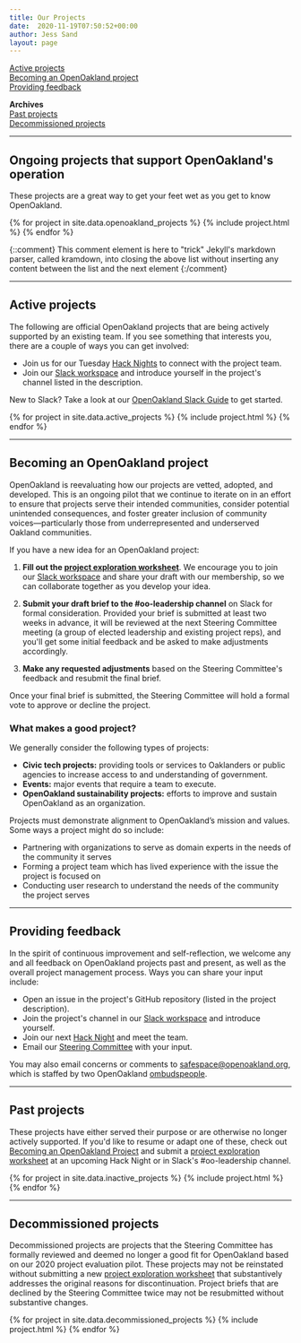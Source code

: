 ```yaml
---
title: Our Projects
date:  2020-11-19T07:50:52+00:00
author: Jess Sand
layout: page
---
```



[Active projects](#ongoing-projects-that-support-openoaklands-operation)  
[Becoming an OpenOakland project](#becoming-an-openoakland-project)  
[Providing feedback](#providing-feedback)  

**Archives**  
[Past projects](#past-projects)  
[Decommissioned projects](#decommissioned-projects)  

---

## Ongoing projects that support OpenOakland's operation

These projects are a great way to get your feet wet as you get to know OpenOakland.

{% for project in site.data.openoakland_projects %}
{% include project.html %}
{% endfor %}   

{::comment}
This comment element is here to "trick" Jekyll's markdown parser, called kramdown, into closing the above list without inserting any content between the list and the next element
{:/comment}

---

## Active projects

The following are official OpenOakland projects that are being actively supported by an existing team. If you see something that interests you, there are a couple of ways you can get involved:

- Join us for our Tuesday [Hack Nights](https://www.meetup.com/OpenOakland/events/) to connect with the project team.
- Join our [Slack workspace](http://slack.openoakland.org/) and introduce yourself in the project's channel listed in the description.

New to Slack? Take a look at our [OpenOakland Slack Guide](https://docs.google.com/document/d/1VWZQ_3ehP5j0IOTY0nJClvQPll3ivSkuAdh5YsOhO_U/edit) to get started.

{% for project in site.data.active_projects %}
{% include project.html %}
{% endfor %}

---

## Becoming an OpenOakland project

OpenOakland is reevaluating how our projects are vetted, adopted, and developed. This is an ongoing pilot that we continue to iterate on in an effort to ensure that projects serve their intended communities, consider potential unintended consequences, and foster greater inclusion of community voices—particularly those from underrepresented and underserved Oakland communities.

If you have a new idea for an OpenOakland project:

1. **Fill out the [project exploration worksheet](https://docs.google.com/document/d/1k24P9JiAUEzJLPFRDjVh7aRZexax6NUhfPFLSI3R80M/edit?usp=sharing)**. We encourage you to join our [Slack workspace](http://slack.openoakland.org/) and share your draft with our membership, so we can collaborate together as you develop your idea.

2. **Submit your draft brief to the #oo-leadership channel** on Slack for formal consideration. Provided your brief is submitted at least two weeks in advance, it will be reviewed at the next Steering Committee meeting (a group of elected leadership and existing project reps), and you'll get some initial feedback and be asked to make adjustments accordingly.

3. **Make any requested adjustments** based on the Steering Committee's feedback and resubmit the final brief.

Once your final brief is submitted, the Steering Committee will hold a formal vote to approve or decline the project.

### What makes a good project?

We generally consider the following types of projects:

- **Civic tech projects:** providing tools or services to Oaklanders or public agencies to increase access to and understanding of government.
- **Events:** major events that require a team to execute.
- **OpenOakland sustainability projects:** efforts to improve and sustain OpenOakland as an organization.

Projects must demonstrate alignment to OpenOakland’s mission and values. Some ways a project might do so include:

- Partnering with organizations to serve as domain experts in the needs of the community it serves
- Forming a project team which has lived experience with the issue the project is focused on
- Conducting user research to understand the needs of the community the project serves

---

## Providing feedback

In the spirit of continuous improvement and self-reflection, we welcome any and all feedback on OpenOakland projects past and present, as well as the overall project management process. Ways you can share your input include:

- Open an issue in the project's GitHub repository (listed in the project description).
- Join the project's channel in our [Slack workspace](http://slack.openoakland.org/) and introduce yourself.
- Join our next [Hack Night](https://www.meetup.com/OpenOakland/events/) and meet the team.
- Email our [Steering Committee](mailto:steering@openoakland.org) with your input.

You may also email concerns or comments to <safespace@openoakland.org>, which is staffed by two OpenOakland [ombudspeople](https://docs.google.com/document/d/1QR-fr1WnmXkZoVNmWnZ9drzfmaZoPkodEOx-PkExt94/edit#heading=h.3t0te9n2wr7m).

---

## Past projects

These projects have either served their purpose or are otherwise no longer actively supported. If you'd like to resume or adapt one of these, check out [Becoming an OpenOakland Project](#becoming-an-openoakland-project) and submit a [project exploration worksheet](https://docs.google.com/document/d/1k24P9JiAUEzJLPFRDjVh7aRZexax6NUhfPFLSI3R80M/edit?usp=sharing) at an upcoming Hack Night or in Slack's #oo-leadership channel.

{% for project in site.data.inactive_projects %}
{% include project.html %}
{% endfor %}

---

## Decommissioned projects

Decommissioned projects are projects that the Steering Committee has formally reviewed and deemed no longer a good fit for OpenOakland based on our 2020 project evaluation pilot. These projects may not be reinstated without submitting a new [project exploration worksheet](https://docs.google.com/document/d/1k24P9JiAUEzJLPFRDjVh7aRZexax6NUhfPFLSI3R80M/edit?usp=sharing) that substantively addresses the original reasons for discontinuation. Project briefs that are declined by the Steering Committee twice may not be resubmitted without substantive changes.


{% for project in site.data.decommissioned_projects %}
{% include project.html %}
{% endfor %}
